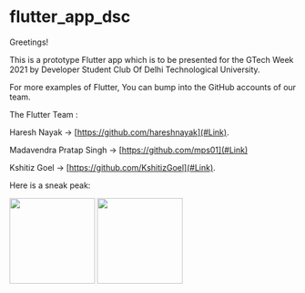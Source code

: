 # flutter_app_dsc

Greetings!  


This is  a prototype Flutter app which is to be presented for the GTech Week 2021 by Developer Student Club Of Delhi Technological University.  

For more examples of Flutter, You can bump into the GitHub accounts of our team. 
  
The Flutter Team :  

Haresh Nayak       ->     [https://github.com/hareshnayak](#Link). 

Madavendra Pratap Singh -> [https://github.com/mps01](#Link)   

Kshitiz Goel       ->      [https://github.com/KshitizGoel](#Link). 

Here is a sneak peak:  
  
<img src="https://user-images.githubusercontent.com/67114557/109979470-f05f3c80-7d24-11eb-9afb-6d34c8eff62f.jpeg" width="150">
<img src="https://user-images.githubusercontent.com/67114557/109979522-ff45ef00-7d24-11eb-8018-9a190284545b.jpeg" width="150">



